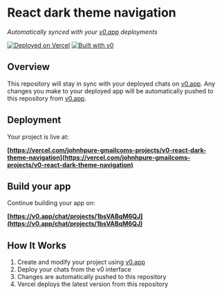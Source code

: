 # React dark theme navigation

*Automatically synced with your [v0.app](https://v0.app) deployments*

[![Deployed on Vercel](https://img.shields.io/badge/Deployed%20on-Vercel-black?style=for-the-badge&logo=vercel)](https://vercel.com/johnhpure-gmailcoms-projects/v0-react-dark-theme-navigation)
[![Built with v0](https://img.shields.io/badge/Built%20with-v0.app-black?style=for-the-badge)](https://v0.app/chat/projects/1bsVABqM6QJ)

## Overview

This repository will stay in sync with your deployed chats on [v0.app](https://v0.app).
Any changes you make to your deployed app will be automatically pushed to this repository from [v0.app](https://v0.app).

## Deployment

Your project is live at:

**[https://vercel.com/johnhpure-gmailcoms-projects/v0-react-dark-theme-navigation](https://vercel.com/johnhpure-gmailcoms-projects/v0-react-dark-theme-navigation)**

## Build your app

Continue building your app on:

**[https://v0.app/chat/projects/1bsVABqM6QJ](https://v0.app/chat/projects/1bsVABqM6QJ)**

## How It Works

1. Create and modify your project using [v0.app](https://v0.app)
2. Deploy your chats from the v0 interface
3. Changes are automatically pushed to this repository
4. Vercel deploys the latest version from this repository